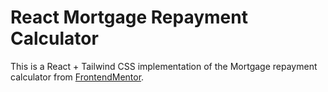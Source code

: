# React Mortgage Repayment Calculator

This is a React + Tailwind CSS implementation of the Mortgage repayment calculator from [FrontendMentor](https://www.frontendmentor.io/).
